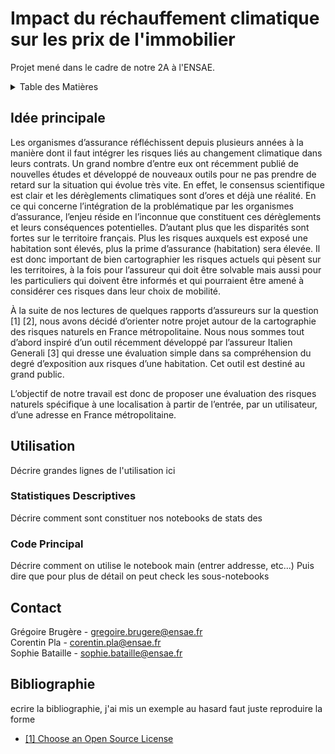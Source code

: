 # Impact du réchauffement climatique sur les prix de l'immobilier
Projet mené dans le cadre de notre 2A à l'ENSAE.

<!-- TABLE DES MATIERES -->
<details>
  <summary>Table des Matières</summary>
  <ol>
    <li>
      <a href="#Idée-Principale">Idée principale</a>
    </li>
    <li><a href="#Utilisation">Utilisation</a></li>
    <ul>
        <li><a href="#Stats-Des">Statistiques Descriptives</a></li>
      <li><a href="#Code-Principal">Code principal</a></li>
     </ul>
    <li><a href="#Contact">Contact</a></li>
    <li><a href="#Bibliographie">Bibliographie</a></li>
  </ol>
</details>



<!-- IDEE PRINCIPALE -->
## Idée principale

Les organismes d’assurance réfléchissent depuis plusieurs années à la manière dont il faut intégrer les risques liés au changement climatique dans leurs contrats. Un grand nombre d’entre eux ont récemment publié de nouvelles études et développé de nouveaux outils pour ne pas prendre de retard sur la situation qui évolue très vite. En effet, le consensus scientifique est clair et les dérèglements climatiques sont d’ores et déjà une réalité. En ce qui concerne l’intégration de la problématique par les organismes d’assurance, l’enjeu réside en l’inconnue que constituent ces dérèglements et leurs conséquences potentielles. D’autant plus que les disparités sont fortes sur le territoire français. Plus les risques auxquels est exposé une habitation sont élevés, plus la prime d’assurance (habitation) sera élevée. Il est donc important de bien cartographier les risques actuels qui pèsent sur les territoires, à la fois pour l’assureur qui doit être solvable mais aussi pour les particuliers qui doivent être informés et qui pourraient être amené à considérer ces risques dans leur choix de mobilité.


À la suite de nos lectures de quelques rapports d’assureurs sur la question [1] [2], nous avons décidé d’orienter notre projet autour de la cartographie des risques naturels en France métropolitaine. Nous nous sommes tout d’abord inspiré d’un outil récemment développé par l’assureur Italien Generali [3] qui dresse une évaluation simple dans sa compréhension du degré d’exposition aux risques d’une habitation. Cet outil est destiné au grand public. 


L’objectif de notre travail est donc de proposer une évaluation des risques naturels spécifique à une localisation à partir de l’entrée, par un utilisateur, d’une adresse en France métropolitaine. 







<!-- UTILISATION -->
## Utilisation

Décrire grandes lignes de l'utilisation ici

### Statistiques Descriptives

Décrire comment sont constituer nos notebooks de stats des

### Code Principal

Décrire comment on utilise le notebook main (entrer addresse, etc...)
Puis dire que pour plus de détail on peut check les sous-notebooks




<!-- CONTACT -->
## Contact

Grégoire Brugère - gregoire.brugere@ensae.fr  
Corentin Pla - corentin.pla@ensae.fr   
Sophie Bataille - sophie.bataille@ensae.fr  






<!-- Bibliographie -->
## Bibliographie
ecrire la bibliographie, j'ai mis un exemple au hasard faut juste reproduire la forme

* [[1] Choose an Open Source License](https://choosealicense.com)



